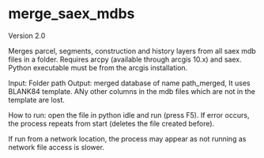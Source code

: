 # merge_saex_mdbs
Version 2.0

Merges parcel, segments, construction and history layers from all saex mdb files in a folder. Requires arcpy (available through arcgis 10.x) and saex. Python executable must be from the arcgis installation.

Input: Folder path Output: merged database of name path_merged, It uses BLANK84 template. ANy other columns in the mdb files which are not in the template are lost.

How to run: open the file in python idle and run (press F5). If error occurs, the process repeats from start (deletes the file created before).

If run from a network location, the process may appear as not running as network file access is slower.
